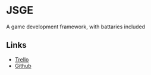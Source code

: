 # JSGE

A game development framework, with battaries included

## Links

- [Trello](https://trello.com/b/MEGw3Yws/jsge)
- [Github](https://github.com/SonyaHon/jsge)
